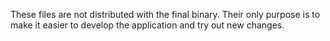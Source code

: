 These files are not distributed with the final binary.
Their only purpose is to make it easier to develop the application and try out new changes.
